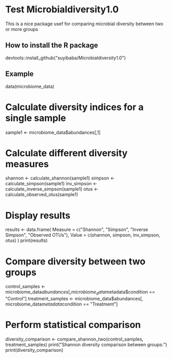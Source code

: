 # Test Microbialdiversity1.0
This is a nice package usef for comparing microbial diversity between two or more groups

## How to install the R package
devtools::install_github("suyibaba/Microbialdiversity1.0")

## Example
data(microbiome_data)

# Calculate diversity indices for a single sample
sample1 <- microbiome_data$abundances[,1]

# Calculate different diversity measures
shannon <- calculate_shannon(sample1)
simpson <- calculate_simpson(sample1)
inv_simpson <- calculate_inverse_simpson(sample1)
otus <- calculate_observed_otus(sample1)

# Display results
results <- data.frame(
  Measure = c("Shannon", "Simpson", "Inverse Simpson", "Observed OTUs"),
  Value = c(shannon, simpson, inv_simpson, otus)
)
print(results)

# Compare diversity between two groups
control_samples <- microbiome_data$abundances[, microbiome_data$metadata$condition == "Control"]
treatment_samples <- microbiome_data$abundances[, microbiome_data$metadata$condition == "Treatment"]

# Perform statistical comparison
diversity_comparison <- compare_shannon_two(control_samples, treatment_samples)
print("Shannon diversity comparison between groups:")
print(diversity_comparison)

